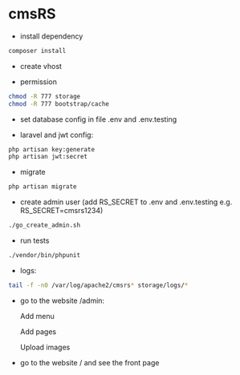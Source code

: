 # cmsRS


* install dependency

```bash
composer install
```

* create vhost

* permission

```bash
chmod -R 777 storage
chmod -R 777 bootstrap/cache
```

* set database config in file .env and .env.testing

* laravel and jwt config:

```bash
php artisan key:generate
php artisan jwt:secret
```

* migrate

```bash
php artisan migrate
```

* create admin user (add RS_SECRET to .env and .env.testing e.g. RS_SECRET=cmsrs1234)

```bash
./go_create_admin.sh
```

* run tests

```bash
./vendor/bin/phpunit
```

* logs:

```bash
tail -f -n0 /var/log/apache2/cmsrs* storage/logs/*
```

* go to the website /admin:

    Add menu
    
    Add pages
    
    Upload images
    

* go to the website /
  and see the front page


